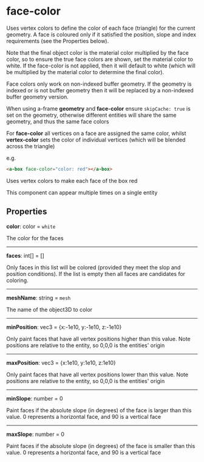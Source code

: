 # face-color

Uses vertex colors to define the color of each face (triangle) for the current geometry.  A face is coloured only if it satisfied the position, slope and index requirements (see the Properties below).

Note that the final object color is the material color multiplied by the face color, so to ensure the true face colors are shown, set the material color to white.  If the face-color is not applied, then it will default to white (which will be multiplied by the material color to determine the final color).

Face colors only work on non-indexed buffer geometry.  If the geometry is indexed or is not buffer geometry then it will be replaced by a non-indexed buffer geometry version.

When using a-frame **geometry** and **face-color** ensure `skipCache: true` is set on the geometry, otherwise different entities will share the same geometry, and thus the same face colors

For **face-color** all vertices on a face are assigned the same color, whilst **vertex-color** sets the color of individual vertices (which will be blended across the triangle)

e.g.
```html
<a-box face-color="color: red"></a-box>
```
Uses vertex colors to make each face of the box red

This component can appear multiple times on a single entity

## Properties

**color**: color = `white`

The color for the faces

---
**faces**: int[] = []

Only faces in this list will be colored (provided they meet the slop and position conditions). If the list is empty then all faces are candidates for coloring.

---
**meshName**: string = `mesh`

The name of the object3D to color

---
**minPosition**: vec3 = {x:-1e10, y:-1e10, z:-1e10}

Only paint faces that have all vertex positions higher than this value. Note positions are relative to the entity, so 0,0,0 is the entities' origin

---
**maxPosition**: vec3 = {x:1e10, y:1e10, z:1e10}

Only paint faces that have all vertex positions lower than this value. Note positions are relative to the entity, so 0,0,0 is the entities' origin

---
**minSlope**: number = 0

Paint faces if the absolute slope (in degrees) of the face is larger than this value. 0 represents a horizontal face, and 90 is a vertical face

---
**maxSlope**: number = 0

Paint faces if the absolute slope (in degrees) of the face is smaller than this value. 0 represents a horizontal face, and 90 is a vertical face

